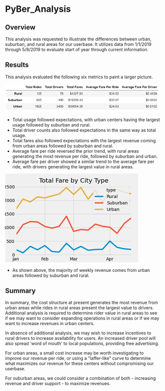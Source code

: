 # PyBer_Analysis

## Overview
This analysis was requested to illustrate the differences between urban, suburban, and rural areas for our userbase. It utilizes data from 1/1/2019 through 5/8/2019 to evaluate start of year through current information.

## Results
This analysis evaluated the following six metrics to paint a larger picture.

<img src="Dataframe.PNG">

* Total usage followed expectations, with urban centers having the largest usage followed by suburban and rural.
* Total driver counts also followed expectations in the same way as total usage.
* Total fares also followed expectations with the largest revenue coming from urban areas followed by suburban and rural.
* Average fare per ride reversed the prior trend, with rural areas generating the most revenue per ride, followed by suburban and urban.
* Average fare per driver showed a similar trend to the average fare per ride, with drivers generating the largest value in rural areas.

<img src="pybercitytypefares.jpg">

* As shown above, the majority of weekly revenue comes from urban areas followed by suburban and rural.

## Summary

In summary, the cost structure at present generates the most revenue from urban areas while rides in rural areas present the largest value to drivers. Additional analysis is required to determine rider value in rural areas to see if we may want to consider expanding operations in rural areas or if we may want to increase revenues in urban centers.

In absence of additional analysis, we may wish to increase incentives to rural drivers to increase availability for users. An increased driver pool will also spread 'word of mouth' to local populations, providing free advertising.

For urban areas, a small cost increase may be worth investigating to improve our revenue per ride, or using a "laffer-like" curve to determine what maximizes our revenue for these centers without compromising our userbase.

For suburban areas, we could consider a combination of both - increasing revenue and driver support - to maximize revenues.
